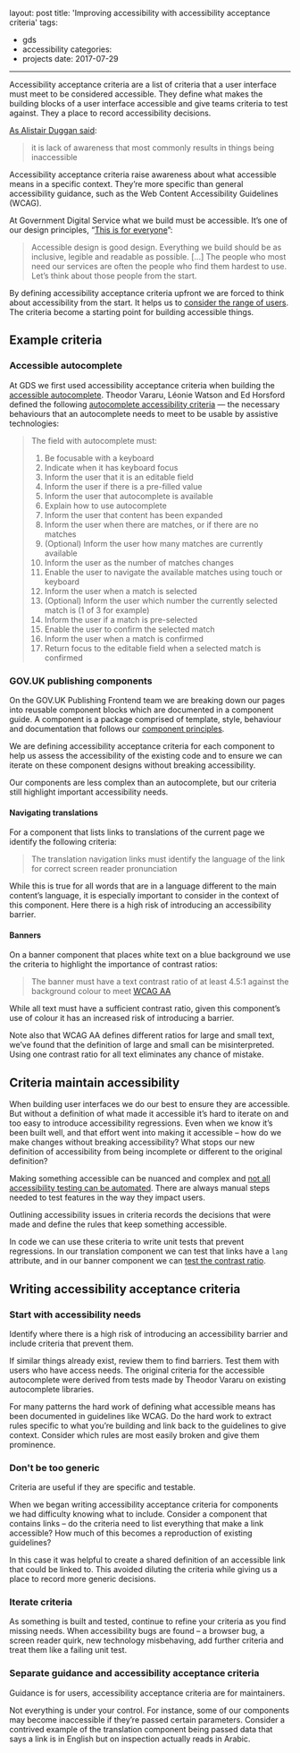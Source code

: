 layout: post
title: 'Improving accessibility with accessibility acceptance criteria'
tags:
  - gds
  - accessibility
categories:
  - projects
date: 2017-07-29
---

Accessibility acceptance criteria are a list of criteria that a user interface must meet to be considered accessible. They define what makes the building blocks of a user interface accessible and give teams criteria to test against. They a place to record accessibility decisions.

[As Alistair Duggan said](https://accessibility.blog.gov.uk/2016/05/16/what-we-mean-when-we-talk-about-accessibility-2/):

> it is lack of awareness that most commonly results in things being inaccessible

Accessibility acceptance criteria raise awareness about what accessible means in a specific context. They’re more specific than general accessibility guidance, such as the Web Content Accessibility Guidelines (WCAG).

At Government Digital Service what we build must be accessible. It’s one of our design principles, “[This is for everyone](https://www.gov.uk/design-principles#sixth)”:

> Accessible design is good design. Everything we build should be as inclusive, legible and readable as possible. [...] The people who most need our services are often the people who find them hardest to use. Let’s think about those people from the start.

By defining accessibility acceptance criteria upfront we are forced to think about accessibility from the start. It helps us to [consider the range of users](https://accessibility.blog.gov.uk/2016/05/16/consider-the-range-of-people-that-will-use-your-product-or-service/). The criteria become a starting point for building accessible things.

## Example criteria

### Accessible autocomplete

At GDS we first used accessibility acceptance criteria when building the [accessible autocomplete](https://github.com/alphagov/accessible-autocomplete). Theodor Vararu, Léonie Watson and Ed Horsford defined the following [autocomplete accessibility criteria](https://github.com/alphagov/accessible-autocomplete/blob/master/accessibility-criteria.md) — the necessary behaviours that an autocomplete needs to meet to be usable by assistive technologies:

> The field with autocomplete must:
> 1. Be focusable with a keyboard
> 2. Indicate when it has keyboard focus
> 3. Inform the user that it is an editable field
> 4. Inform the user if there is a pre-filled value
> 5. Inform the user that autocomplete is available
> 6. Explain how to use autocomplete
> 7. Inform the user that content has been expanded
> 8. Inform the user when there are matches, or if there are no matches
> 9. (Optional) Inform the user how many matches are currently available
> 10. Inform the user as the number of matches changes
> 11. Enable the user to navigate the available matches using touch or keyboard
> 12. Inform the user when a match is selected
> 13. (Optional) Inform the user which number the currently selected match is (1 of 3 for example)
> 14. Inform the user if a match is pre-selected
> 15. Enable the user to confirm the selected match
> 16. Inform the user when a match is confirmed
> 17. Return focus to the editable field when a selected match is confirmed

### GOV.UK publishing components

On the GOV.UK Publishing Frontend team we are breaking down our pages into reusable component blocks which are documented in a component guide. A component is a package comprised of template, style, behaviour and documentation that follows our [component principles](https://github.com/alphagov/govuk_publishing_components/blob/master/docs/component_principles.md).

We are defining accessibility acceptance criteria for each component to help us assess the accessibility of the existing code and to ensure we can iterate on these component designs without breaking accessibility.

Our components are less complex than an autocomplete, but our criteria still highlight important accessibility needs.

#### Navigating translations

For a component that lists links to translations of the current page we identify the following criteria:

> The translation navigation links must identify the language of the link for correct screen reader pronunciation

While this is true for all words that are in a language different to the main content’s language, it is especially important to consider in the context of this component. Here there is a high risk of introducing an accessibility barrier.

#### Banners

On a banner component that places white text on a blue background we use the criteria to highlight the importance of contrast ratios:

> The banner must have a text contrast ratio of at least 4.5:1 against the background colour to meet [WCAG AA](https://www.w3.org/TR/WCAG20/#visual-audio-contrast-contrast)

While all text must have a sufficient contrast ratio, given this component’s use of colour it has an increased risk of introducing a barrier.

Note also that WCAG AA defines different ratios for large and small text, we’ve found that the definition of large and small can be misinterpreted. Using one contrast ratio for all text eliminates any chance of mistake.

## Criteria maintain accessibility

When building user interfaces we do our best to ensure they are accessible. But without a definition of what made it accessible it’s hard to iterate on and too easy to introduce accessibility regressions. Even when we know it’s been built well, and that effort went into making it accessible – how do we make changes without breaking accessibility? What stops our new definition of accessibility from being incomplete or different to the original definition?

Making something accessible can be nuanced and complex and [not all accessibility testing can be automated](https://blog.vararu.org/accessibility-testing-tools-are-lying-to-you/). There are always manual steps needed to test features in the way they impact users.

Outlining accessibility issues in criteria records the decisions that were made and define the rules that keep something accessible.

In code we can use these criteria to write unit tests that prevent regressions. In our translation component we can test that links have a `lang` attribute, and in our banner component we can [test the contrast ratio](https://github.com/alphagov/govuk_frontend_toolkit/pull/374).

## Writing accessibility acceptance criteria

### Start with accessibility needs

Identify where there is a high risk of introducing an accessibility barrier and include criteria that prevent them.

If similar things already exist, review them to find barriers. Test them with users who have access needs. The original criteria for the accessible autocomplete were derived from tests made by Theodor Vararu on existing autocomplete libraries.

For many patterns the hard work of defining what accessible means has been documented in guidelines like WCAG. Do the hard work to extract rules specific to what you’re building and link back to the guidelines to give context. Consider which rules are most easily broken and give them prominence.

### Don't be too generic

Criteria are useful if they are specific and testable.

When we began writing accessibility acceptance criteria for components we had difficulty knowing what to include. Consider a component that contains links – do the criteria need to list everything that make a link accessible? How much of this becomes a reproduction of existing guidelines?

In this case it was helpful to create a shared definition of an accessible link that could be linked to. This avoided diluting the criteria while giving us a place to record more generic decisions.

### Iterate criteria

As something is built and tested, continue to refine your criteria as you find missing needs. When accessibility bugs are found – a browser bug, a screen reader quirk, new technology misbehaving, add further criteria and treat them like a failing unit test.

### Separate guidance and accessibility acceptance criteria

Guidance is for users, accessibility acceptance criteria are for maintainers.

Not everything is under your control. For instance, some of our components may become inaccessible if they’re passed certain parameters. Consider a contrived example of the translation component being passed data that says a link is in English but on inspection actually reads in Arabic.
